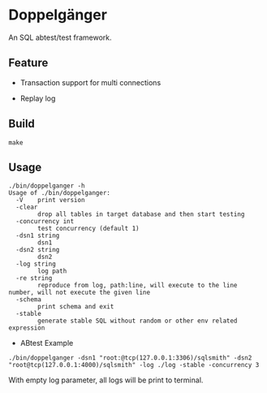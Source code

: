 # Doppelgänger

An SQL abtest/test framework.

## Feature

* Transaction support for multi connections

* Replay log

## Build

```
make
```

## Usage

```
./bin/doppelganger -h
Usage of ./bin/doppelganger:
  -V	print version
  -clear
    	drop all tables in target database and then start testing
  -concurrency int
    	test concurrency (default 1)
  -dsn1 string
    	dsn1
  -dsn2 string
    	dsn2
  -log string
    	log path
  -re string
    	reproduce from log, path:line, will execute to the line number, will not execute the given line
  -schema
    	print schema and exit
  -stable
    	generate stable SQL without random or other env related expression
```

- ABtest Example

```
./bin/doppelganger -dsn1 "root:@tcp(127.0.0.1:3306)/sqlsmith" -dsn2 "root@tcp(127.0.0.1:4000)/sqlsmith" -log ./log -stable -concurrency 3
```

With empty log parameter, all logs will be print to terminal.
